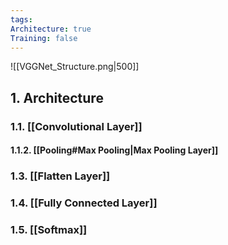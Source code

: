 ```yaml
---
tags: 
Architecture: true
Training: false
---
```

![[VGGNet_Structure.png|500]]
## 1. Architecture
### 1.1. [[Convolutional Layer]]
#### 1.1.2. [[Pooling#Max Pooling|Max Pooling Layer]]
### 1.3. [[Flatten Layer]]
### 1.4. [[Fully Connected Layer]]
### 1.5. [[Softmax]]